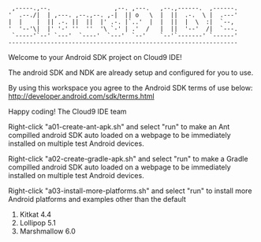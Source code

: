 
     ,-----.,--.                  ,--. ,---.   ,--.,------.  ,------.
    '  .--./|  | ,---. ,--.,--. ,-|  || o   \  |  ||  .-.  \ |  .---'
    |  |    |  || .-. ||  ||  |' .-. |`..'  |  |  ||  |  \  :|  `--, 
    '  '--'\|  |' '-' ''  ''  '\ `-' | .'  /   |  ||  '--'  /|  `---.
     `-----'`--' `---'  `----'  `---'  `--'    `--'`-------' `------'
    ----------------------------------------------------------------- 


Welcome to your Android SDK project on Cloud9 IDE!

The android SDK and NDK are already setup and configured for you to use.

By using this workspace you agree to the Android SDK terms of use below:
http://developer.android.com/sdk/terms.html

Happy coding!
The Cloud9 IDE team



Right-click "a01-create-ant-apk.sh" and select "run" to make an Ant compilled android SDK auto loaded on a webpage to be immediately installed on multiple test Android devices. 


Right-click "a02-create-gradle-apk.sh" and select "run" to make a Gradle compilled android SDK auto loaded on a webpage to be immediately installed on multiple test Android devices. 



Right-click "a03-install-more-platforms.sh" and select "run" to install more Android platforms and examples other than the default

1. Kitkat 4.4
2. Lollipop 5.1
3. Marshmallow 6.0




